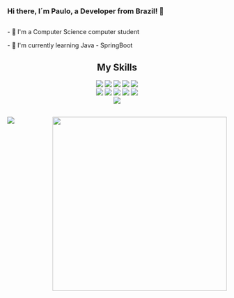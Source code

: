 ### Hi there, I´m Paulo, a Developer from Brazil! 👋

   <h2 text align="center"></h2>
   
<p>- 🔭 I'm a Computer Science computer student</p>
<p>- 🌱 I'm currently learning Java - SpringBoot</p> 

<div style="display: inline_block" align="center"-->

<div>
   <h2 text align="center">My Skills</h2>
</div>  

<div style="display: inline_block" align="center">	
	<div style = "align-items: center;">
		<img src="https://img.shields.io/badge/C-00599C?style=for-the-badge&logo=c&logoColor=white">
		<img src="https://img.shields.io/badge/Java-ED8B00?style=for-the-badge&logo=java&logoColor=white">
		<img src="https://img.shields.io/badge/Kotlin-0095D5?&style=for-the-badge&logo=kotlin&logoColor=white">
		<img src="https://img.shields.io/badge/PHP-777BB4?style=for-the-badge&logo=php&logoColor=white">
		<img src="https://img.shields.io/badge/Spring-6DB33F?style=for-the-badge&logo=spring&logoColor=white ">
		</br>
		<img src="https://img.shields.io/badge/Laravel-FF2D20?style=for-the-badge&logo=laravel&logoColor=white">
		<img src="https://img.shields.io/badge/MySQL-00000F?style=for-the-badge&logo=mysql&logoColor=white ">
		<img src="https://img.shields.io/badge/MongoDB-4EA94B?style=for-the-badge&logo=mongodb&logoColor=white ">
		<img src="https://img.shields.io/badge/SQLite-07405E?style=for-the-badge&logo=sqlite&logoColor=white  ">
		<img src="https://img.shields.io/badge/Heroku-430098?style=for-the-badge&logo=heroku&logoColor=white  ">
	</div>
	
<div style="display: inline_block" align="center">
		<img align = "center" src="https://www.piskelapp.com/static/resources/home/features/feature-open-source@2x.gif" />		
<div>
   <h2 text align="center"></h2>
</div>  
<div style="display: inline_block" align="center">	
	<div>
		<a href="https://github.com/anuraghazra/github-readme-stats">
		    <img align="left" src="https://github-readme-stats.vercel.app/api/top-langs/?username=Makeavel&layout=compact&hide=Batchfile,css,shell,html&theme=dark" />	
		    <img style="width:400px;" align="right" src="https://github-readme-stats.vercel.app/api?username=Makeavel&theme=dark" />
		</a>
	</div>
<div style="display: inline_block" align="center">	

</div>
<!--
**Makeavel/Makeavel** is a ✨ _special_ ✨ repository because its `README.md` (this file) appears on your GitHub profile.
![star-wars 844b5edc165817b93dbfbfd22ff3b214](https://user-images.githubusercontent.com/26925002/138603166-2a00379e-bfc8-4c1a-b581-0f2809c42e4e.gif)
Here are some ideas to get you started:

- 🔭 I’m currently working on ...
- 🌱 I’m currently learning ...
- 👯 I’m looking to collaborate on ...
- 🤔 I’m looking for help with ...
- 💬 Ask me about ...
- 📫 How to reach me: ...
- 😄 Pronouns: ...
- ⚡ Fun fact: ...

https://dev.to/envoy_/150-badges-for-github-pnk  link das plataformas

https://img.shields.io/badge/Java-ED8B00?style=for-the-badge&logo=java&logoColor=white // java
https://img.shields.io/badge/Kotlin-0095D5?&style=for-the-badge&logo=kotlin&logoColor=white // kotlin
https://img.shields.io/badge/PHP-777BB4?style=for-the-badge&logo=php&logoColor=white  // php
https://img.shields.io/badge/Laravel-FF2D20?style=for-the-badge&logo=laravel&logoColor=white  // laravel
https://img.shields.io/badge/Spring-6DB33F?style=for-the-badge&logo=spring&logoColor=white  // spring
https://img.shields.io/badge/MySQL-00000F?style=for-the-badge&logo=mysql&logoColor=white  // mysql
https://img.shields.io/badge/MongoDB-4EA94B?style=for-the-badge&logo=mongodb&logoColor=white   // mongo
https://img.shields.io/badge/SQLite-07405E?style=for-the-badge&logo=sqlite&logoColor=white    // sql
https://img.shields.io/badge/Heroku-430098?style=for-the-badge&logo=heroku&logoColor=white    // heroku
https://img.shields.io/badge/Trello-0052CC?style=for-the-badge&logo=trello&logoColor=white  // trello
<p align="left"> <img src="https://komarev.com/ghpvc/?username=makeavel&label=Profile%20views&color=0e75b6&style=flat" alt="makeavel" /> </p> // prifileViews
-->

